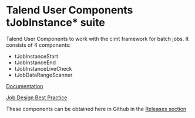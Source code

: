 # Talend User Components tJobInstance* suite
Talend User Components to work with the cimt framework for batch jobs.
It consists of 4 components:
* tJobInstanceStart
* tJobInstanceEnd
* tJobInstanceLiveCheck
* tJobDataRangeScanner

[Documentation](https://github.com/jlolling/talendcomp_tJobInstance/blob/master/doc/tJobInstanceStart.pdf)

[Job Design Best Practice](https://github.com/jlolling/talendcomp_tJobInstance/blob/master/doc/talend_job_design_topics.pdf)

These components can be obtained here in Github in the [Releases section](https://github.com/jlolling/talendcomp_tJobInstance/releases)
